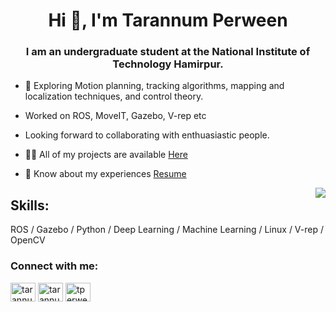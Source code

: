 <h1 align="center">Hi 👋, I'm Tarannum Perween</h1>
<h3 align="center">I am an undergraduate student at the National Institute of Technology Hamirpur.</h3>

- 🔭 Exploring Motion planning, tracking algorithms, mapping and localization techniques, and control theory.
- Worked on ROS, MoveIT, Gazebo, V-rep etc
- Looking forward to collaborating with enthuasiastic people.

- 👨‍💻 All of my projects are available [Here](https://tarannum-perween.github.io/)   
- 📄 Know about my experiences [Resume](https://drive.google.com/drive/folders/1Q7WQ8KOuNcaSKzgWYjLHevyvcksjBQcM?usp=sharing)  
                                                                      <p><img align="Right" src="https://user-images.githubusercontent.com/43489868/132098286-8b46d519-1773-438c-826e-14e169403b68.gif" /></p>                                           


## Skills: 
ROS / Gazebo / Python  /  Deep Learning / Machine Learning /  Linux /  V-rep / OpenCV

<h3 align="left">Connect with me:</h3>
<p align="left">
<a href="https://linkedin.com/in/tarannum03" target="blank"><img align="center" src="https://raw.githubusercontent.com/rahuldkjain/github-profile-readme-generator/master/src/images/icons/Social/linked-in-alt.svg" alt="tarannum03" height="30" width="40" /></a>
<a href="https://www.youtube.com/channel/UCpdDBBU4c_2ycT-BDL8OtoA" target="blank"><img align="center" src="https://raw.githubusercontent.com/rahuldkjain/github-profile-readme-generator/master/src/images/icons/Social/youtube.svg" alt="tarannum perween" height="30" width="40" /></a>
<a href="https://auth.geeksforgeeks.org/user/tperween20" target="blank"><img align="center" src="https://raw.githubusercontent.com/rahuldkjain/github-profile-readme-generator/master/src/images/icons/Social/geeks-for-geeks.svg" alt="tperween20" height="30" width="40" /></a>
</p>









